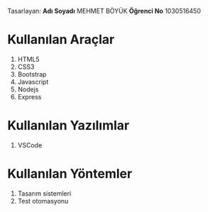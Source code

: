 Tasarlayan:
**Adı Soyadı** MEHMET BÖYÜK 
**Öğrenci No** 1030516450

 

# Kullanılan Araçlar

 1. HTML5
 2. CSS3
 3. Bootstrap
 4. Javascript
 5. Nodejs
 6. Express


# Kullanılan Yazılımlar

 1. VSCode


# Kullanılan Yöntemler

 1. Tasarım sistemleri
 2. Test otomasyonu


